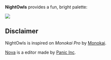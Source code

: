 <!--
👋 Hello! As Nova users browse the extensions library, a good README can help them understand what your extension does, how it works, and what setup or configuration it may require.

Not every extension will need every item described below. Use your best judgement when deciding which parts to keep to provide the best experience for your new users.

💡 Quick Tip! As you edit this README template, you can preview your changes by selecting **Extensions → Activate Project as Extension**, opening the Extension Library, and selecting "NightOwls" in the sidebar.

Let's get started!
-->

<!--
🎈 To give users an idea of what your theme looks like, it's a great idea to show big, beautiful screenshots of your theme in action:
-->

**NightOwls** provides a fun, bright palette:

![](https://nova.app/images/en/dark/editor.png)

## Disclaimer

NightOwls is inspired on _Monokai Pro_ by [Monokai](https://monokai.pro).

[Nova](https://panic.com/nova) is a editor made by [Panic Inc](https://panic.com).
